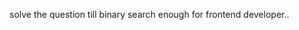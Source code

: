 <!-- Good in Javascript -->

<!-- Basics of DSA for neetcode.. -->

<!-- if don't have time to cover the -->

<!-- NeetCode -->

solve the question till binary search enough for frontend developer..


